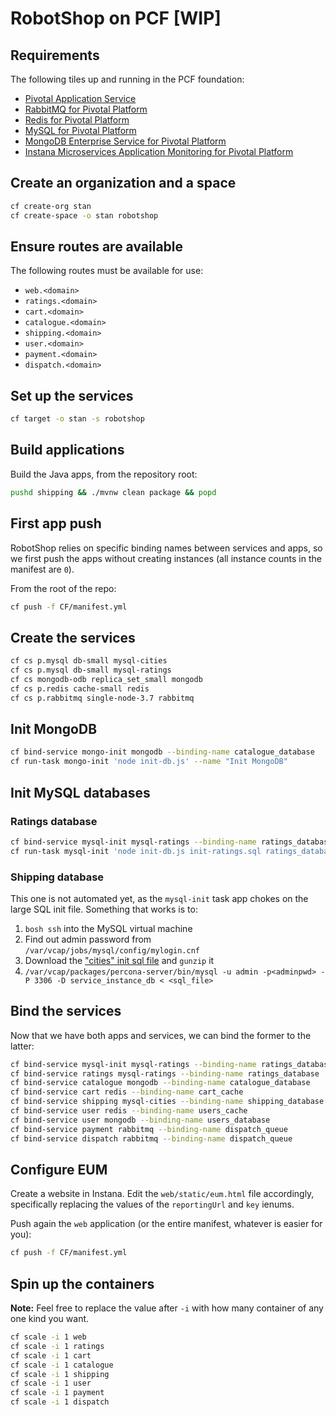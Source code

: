 # RobotShop on PCF [WIP]

## Requirements

The following tiles up and running in the PCF foundation:

- [Pivotal Application Service](https://network.pivotal.io/products/elastic-runtime)
- [RabbitMQ for Pivotal Platform](https://network.pivotal.io/products/p-rabbitmq/)
- [Redis for Pivotal Platform](https://network.pivotal.io/products/p-redis/)
- [MySQL for Pivotal Platform](https://network.pivotal.io/products/pivotal-mysql/)
- [MongoDB Enterprise Service for Pivotal Platform](https://network.pivotal.io/products/mongodb-enterprise-service/)
- [Instana Microservices Application Monitoring for Pivotal Platform](https://network.pivotal.io/products/instana-microservices-application-monitoring/)

## Create an organization and a space

```sh
cf create-org stan
cf create-space -o stan robotshop
```

## Ensure routes are available

The following routes must be available for use:

- `web.<domain>`
- `ratings.<domain>`
- `cart.<domain>`
- `catalogue.<domain>`
- `shipping.<domain>`
- `user.<domain>`
- `payment.<domain>`
- `dispatch.<domain>`

## Set up the services

```sh
cf target -o stan -s robotshop
```

## Build applications

Build the Java apps, from the repository root:

```sh
pushd shipping && ./mvnw clean package && popd
```

## First app push

RobotShop relies on specific binding names between services and apps, so we first push the apps without creating instances (all instance counts in the manifest are `0`).

From the root of the repo:

```sh
cf push -f CF/manifest.yml
```

## Create the services

```sh
cf cs p.mysql db-small mysql-cities
cf cs p.mysql db-small mysql-ratings
cf cs mongodb-odb replica_set_small mongodb
cf cs p.redis cache-small redis
cf cs p.rabbitmq single-node-3.7 rabbitmq
```

## Init MongoDB

```sh
cf bind-service mongo-init mongodb --binding-name catalogue_database
cf run-task mongo-init 'node init-db.js' --name "Init MongoDB"
```

## Init MySQL databases

### Ratings database

```sh
cf bind-service mysql-init mysql-ratings --binding-name ratings_database
cf run-task mysql-init 'node init-db.js init-ratings.sql ratings_database' --name "Init Ratings database"
```

### Shipping database

This one is not automated yet, as the `mysql-init` task app chokes on the large SQL init file.
Something that works is to:

1) `bosh ssh` into the MySQL virtual machine
2) Find out admin password from `/var/vcap/jobs/mysql/config/mylogin.cnf`
3) Download the ["cities" init sql file](https://github.com/mmanciop/robot-shop/raw/master/mysql/scripts/10-dump.sql.gz) and `gunzip` it
4) `/var/vcap/packages/percona-server/bin/mysql -u admin -p<adminpwd> -P 3306 -D service_instance_db < <sql_file>`

## Bind the services

Now that we have both apps and services, we can bind the former to the latter:

```sh
cf bind-service mysql-init mysql-ratings --binding-name ratings_database
cf bind-service ratings mysql-ratings --binding-name ratings_database
cf bind-service catalogue mongodb --binding-name catalogue_database
cf bind-service cart redis --binding-name cart_cache
cf bind-service shipping mysql-cities --binding-name shipping_database
cf bind-service user redis --binding-name users_cache
cf bind-service user mongodb --binding-name users_database
cf bind-service payment rabbitmq --binding-name dispatch_queue
cf bind-service dispatch rabbitmq --binding-name dispatch_queue
```

## Configure EUM

Create a website in Instana.
Edit the `web/static/eum.html` file accordingly, specifically replacing the values of the `reportingUrl` and `key` ienums.

Push again the `web` application (or the entire manifest, whatever is easier for you):

```sh
cf push -f CF/manifest.yml
```

## Spin up the containers

**Note:** Feel free to replace the value after `-i` with how many container of any one kind you want.

```sh
cf scale -i 1 web
cf scale -i 1 ratings
cf scale -i 1 cart
cf scale -i 1 catalogue
cf scale -i 1 shipping
cf scale -i 1 user
cf scale -i 1 payment
cf scale -i 1 dispatch
```
